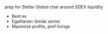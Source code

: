 prep for Stellar Global chat around SDEX liquidity

- Best ex
- Egalitarian (kinda same)
- Maximize profits, prof livings
